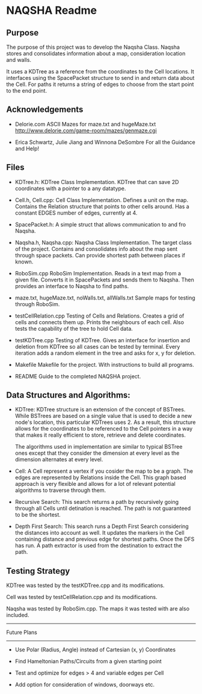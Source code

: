 # NAQSHA Readme

## Purpose

The purpose of this project was to develop the Naqsha Class. Naqsha stores and
consolidates information about a map, consideration location and walls.

It uses a KDTree as a reference from the coordinates to the Cell locations. It
interfaces using the SpacePacket structure to send in and return data about the
Cell. For paths it returns a string of edges to choose from the start point to
the end point.


## Acknowledgements

* Delorie.com
	ASCII Mazes for maze.txt and hugeMaze.txt
	http://www.delorie.com/game-room/mazes/genmaze.cgi

* Erica Schwartz, Julie Jiang and Winnona DeSombre
	For all the Guidance and Help!

## Files

* KDTree.h:
	KDTree Class Implementation. KDTree that can save 2D coordinates with a 
	pointer to a any datatype.

* Cell.h, Cell.cpp:
	Cell Class Implementation. Defines a unit on the map. Contains the Relation
	structure that points to other cells around. Has a constant EDGES number of
	edges, currently at 4.

* SpacePacket.h:
	A simple struct that allows communication to and fro Naqsha.

* Naqsha.h, Naqsha.cpp:
	Naqsha Class Implementation. The target class of the project. Contains and
	consolidates info about the map sent through space packets. Can provide 
	shortest path between places if known.

* RoboSim.cpp
	RoboSim Implementation. Reads in a text map from a given file. Converts it 
	in SpacePackets and sends them to Naqsha. Then provides an interface to 
	Naqsha to find paths.

* maze.txt, hugeMaze.txt, noWalls.txt, allWalls.txt
	Sample maps for testing through RoboSim.

* testCellRelation.cpp
	Testing of Cells and Relations. Creates a grid of cells and connects them 
	up. Prints the neighbours of each cell. Also tests the capability of the
	tree to hold Cell data.

* testKDTree.cpp
	Testing of KDTree. Gives an interface for insertion and deletion from KDTree
	so all cases can be tested by terminal. Every iteration adds a random 
	element in the tree and asks for x, y for deletion.

* Makefile
	Makefile for the project. With instructions to build all programs.

* README
	Guide to the completed NAQSHA project.

## Data Structures and Algorithms:

* KDTree:
	KDTree structure is an extension of the concept of BSTrees. While BSTrees
	are based on a single value that is used to decide a new node's location, 
	this particular KDTrees uses 2. As a result, this structure allows for the
	coordinates to be referenced to the Cell pointers in a way that makes it 
	really efficient to store, retrieve and delete coordinates. 

	The algorithms used in implementation are similar to typical BSTree ones
	except that they consider the dimension at every level as the dimension 
	alternates at every level.

* Cell:
	A Cell represent a vertex if you cosider the map to be a graph. The edges
	are represented by Relations inside the Cell. This graph based approach is
	very flexible and allows for a lot of relevant potential algorithms to 
	traverse through them.

* Recursive Search: 
	This search returns a path by recursively going through all Cells until
	detination is reached. The path is not guaranteed to be the shortest.

* Depth First Search:
	This search runs a Depth First Search considering the distances into account
	as well. It updates the markers in the Cell containing distance and previous
	edge for shortest paths. Once the DFS has run. A path extractor is used from
	the destination to extract the path.

## Testing Strategy

KDTree was tested by the testKDTree.cpp and its modifications.

Cell was tested by testCellRelation.cpp and its modifications.

Naqsha was tested by RoboSim.cpp. The maps it was tested with are also included.


*******************
Future Plans
*******************

* Use Polar (Radius, Angle) instead of Cartesian (x, y) Coordinates

* Find Hameltonian Paths/Circuits from a given starting point

* Test and optimize for edges > 4 and variable edges per Cell

* Add option for consideration of windows, doorways etc.


